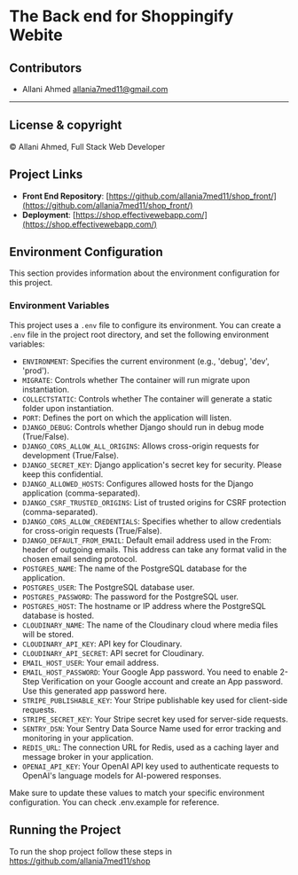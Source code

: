 # The Back end for Shoppingify Webite

## Contributors
- Allani Ahmed <allania7med11@gmail.com>

---
## License & copyright
© Allani Ahmed, Full Stack Web Developer

## Project Links
- **Front End Repository**: [https://github.com/allania7med11/shop_front/](https://github.com/allania7med11/shop_front/)
- **Deployment**: [https://shop.effectivewebapp.com/](https://shop.effectivewebapp.com/)

## Environment Configuration

This section provides information about the environment configuration for this project.

### Environment Variables

This project uses a `.env` file to configure its environment. You can create a `.env` file in the project root directory, and set the following environment variables:

- `ENVIRONMENT`: Specifies the current environment (e.g., 'debug', 'dev', 'prod').
- `MIGRATE`: Controls whether The container will run migrate upon instantiation.
- `COLLECTSTATIC`: Controls whether The container will generate a static folder upon instantiation.
- `PORT`: Defines the port on which the application will listen.
- `DJANGO_DEBUG`: Controls whether Django should run in debug mode (True/False).
- `DJANGO_CORS_ALLOW_ALL_ORIGINS`: Allows cross-origin requests for development (True/False).
- `DJANGO_SECRET_KEY`: Django application's secret key for security. Please keep this confidential.
- `DJANGO_ALLOWED_HOSTS`: Configures allowed hosts for the Django application (comma-separated).
- `DJANGO_CSRF_TRUSTED_ORIGINS`: List of trusted origins for CSRF protection (comma-separated).
- `DJANGO_CORS_ALLOW_CREDENTIALS`: Specifies whether to allow credentials for cross-origin requests (True/False).
- `DJANGO_DEFAULT_FROM_EMAIL`: Default email address used in the From: header of outgoing emails. This address can take any format valid in the chosen email sending protocol.
- `POSTGRES_NAME`: The name of the PostgreSQL database for the application.
- `POSTGRES_USER`: The PostgreSQL database user.
- `POSTGRES_PASSWORD`: The password for the PostgreSQL user.
- `POSTGRES_HOST`: The hostname or IP address where the PostgreSQL database is hosted.
- `CLOUDINARY_NAME`: The name of the Cloudinary cloud where media files will be stored.
- `CLOUDINARY_API_KEY`: API key for Cloudinary.
- `CLOUDINARY_API_SECRET`: API secret for Cloudinary.
- `EMAIL_HOST_USER`: Your email address.
- `EMAIL_HOST_PASSWORD`: Your Google App password. You need to enable 2-Step Verification on your Google account and create an App password. Use this generated app password here.
- `STRIPE_PUBLISHABLE_KEY`: Your Stripe publishable key used for client-side requests.
- `STRIPE_SECRET_KEY`: Your Stripe secret key used for server-side requests.
- `SENTRY_DSN`: Your Sentry Data Source Name used for error tracking and monitoring in your application.
- `REDIS_URL`: The connection URL for Redis, used as a caching layer and message broker in your application.
- `OPENAI_API_KEY`: Your OpenAI API key used to authenticate requests to OpenAI's language models for AI-powered responses. 




Make sure to update these values to match your specific environment configuration. You can check .env.example for reference.

## Running the Project

To run the shop project follow these steps in https://github.com/allania7med11/shop